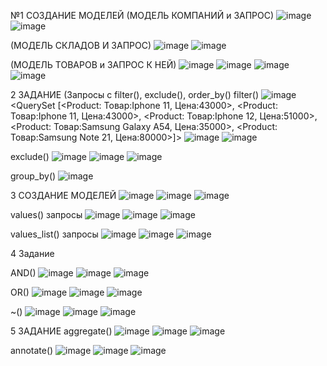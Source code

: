 №1 СОЗДАНИЕ МОДЕЛЕЙ
(МОДЕЛЬ КОМПАНИЙ и ЗАПРОС)
![image](https://github.com/user-attachments/assets/720bb645-acfa-4551-b150-13f20222af4d)
![image](https://github.com/user-attachments/assets/178fd4a7-7c85-41c7-835f-eb628dc880b5)


(МОДЕЛЬ СКЛАДОВ И ЗАПРОС)
![image](https://github.com/user-attachments/assets/a5e68651-931e-4973-a976-2628f7276f8f)
![image](https://github.com/user-attachments/assets/f6959c96-4990-4f9c-bda5-91fbae8a4de9)



(МОДЕЛЬ ТОВАРОВ и ЗАПРОС К НЕЙ)
![image](https://github.com/user-attachments/assets/9e2d329d-b019-4fab-96e6-700db117e33f)
![image](https://github.com/user-attachments/assets/5ee73865-2490-456e-b05b-e30bcd8f2a07)
![image](https://github.com/user-attachments/assets/a8ff5415-a54d-4f1b-a38b-6ff14ed18303)
![image](https://github.com/user-attachments/assets/4652b1cc-689e-49d3-9f4b-7def0a0c91ea)


2 ЗАДАНИЕ (Запросы с filter(), exclude(), order_by()
filter()
![image](https://github.com/user-attachments/assets/8d2003c7-49b8-4481-ae81-d3f86a959350)
<QuerySet [<Product: Товар:Iphone 11, Цена:43000>, <Product: Товар:Iphone 11, Цена:43000>, <Product: Товар:Iphone 12, Цена:51000>, <Product: Товар:Samsung Galaxy A54, Цена:35000>, <Product: Товар:Samsung Note 21, Цена:80000>]>
![image](https://github.com/user-attachments/assets/46de0493-ca69-4966-ad5f-041b4a42ff1c)
![image](https://github.com/user-attachments/assets/cd073ef2-1246-4535-8645-9f8734be0153)


exclude()
![image](https://github.com/user-attachments/assets/a42f7309-0963-4de0-929e-ad8ace5a5981)
![image](https://github.com/user-attachments/assets/7390c3fb-47f2-4d91-b7ca-dcf33ea5c98e)
![image](https://github.com/user-attachments/assets/e9f286b6-eedc-4fc0-b5fc-4ceca87eefbc)

group_by()
![image](https://github.com/user-attachments/assets/2a6524a9-5d5d-4b6b-858a-dee766e24aae)


3 СОЗДАНИЕ МОДЕЛЕЙ
![image](https://github.com/user-attachments/assets/e8b1bf1e-5bbd-41ad-b2b7-71b980299196)
![image](https://github.com/user-attachments/assets/87006581-ff44-4393-b898-6b65ec4dc70e)
![image](https://github.com/user-attachments/assets/f00e1a31-1a13-4dbd-ba59-1ab8ab27da2a)


values() запросы
![image](https://github.com/user-attachments/assets/5d82fcc8-d330-4c11-9fb0-fa0ccd96686a)
![image](https://github.com/user-attachments/assets/6354e594-4905-4b6c-9c44-b9a6efcd1d55)
![image](https://github.com/user-attachments/assets/c7417f6f-f93c-43d9-a0a7-e69770ca09f8)

values_list() запросы
![image](https://github.com/user-attachments/assets/7ffbc67a-8f1d-41d9-9f58-797fa60a9b21)
![image](https://github.com/user-attachments/assets/7ede4616-1456-47bb-abfb-f9159dcdc693)
![image](https://github.com/user-attachments/assets/c446c1cb-895e-450c-801f-2a689c9e12e3)

4 Задание

AND()
![image](https://github.com/user-attachments/assets/411c30bc-1d29-4fda-ad8a-932eca8c8bc6)
![image](https://github.com/user-attachments/assets/81f1ce29-9808-4511-9150-8dc0f69de537)
![image](https://github.com/user-attachments/assets/03365571-3672-4622-9121-919cb6745dcc)

OR()
![image](https://github.com/user-attachments/assets/0745e01a-991a-462e-be60-d86842fb2b45)
![image](https://github.com/user-attachments/assets/5cba9d62-090b-47b2-a898-6ccd0f14f7dd)
![image](https://github.com/user-attachments/assets/9e664981-b7e2-4b4d-9348-0b9a7e850a5d)

~()
![image](https://github.com/user-attachments/assets/81f1ce29-9808-4511-9150-8dc0f69de537)
![image](https://github.com/user-attachments/assets/cfa4b58e-e83c-462b-a31a-138c9ac3c93d)
![image](https://github.com/user-attachments/assets/4f76c5f5-fb08-4e5e-b856-05b849bbdfcb)


5 ЗАДАНИЕ
aggregate()
![image](https://github.com/user-attachments/assets/17877790-456d-4694-bab0-541e478fe11f)
![image](https://github.com/user-attachments/assets/5b55b1af-f55b-4447-b02d-a2f39cf47042)
![image](https://github.com/user-attachments/assets/f5b9cb56-44c6-4bbb-8e9a-a9eec644475f)

annotate()
![image](https://github.com/user-attachments/assets/dcd5c616-ccad-40ec-8e76-2c3f950e71c5)
![image](https://github.com/user-attachments/assets/609ed7a1-513f-4a24-b265-929521b86a76)
![image](https://github.com/user-attachments/assets/8a0b6e80-db1b-4613-bbcc-3de4a0c3bf49)





